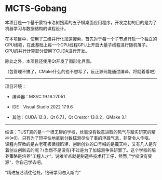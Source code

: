 # MCTS-Gobang

本项目是一个基于蒙特卡洛树搜索的五子棋桌面应用程序，开发之初的目的是为了机器学习与数据结构的课程设计。

在本项目中，使用了二级并行化加速搜索，首先对于每一个子节点开启一个独立的CPU线程，在此基础上每一个CPU线程GPU上开启大量子线程进行随机落子。GPU的并行计算部分使用了CUDA进行开发。

除此之外，本项目还使用Qt开发了图形化界面。

（包管理不搞了，CMake什么的也不想写了，反正源码能通过编译，将就着看吧）

---

项目环境：

+ 编译器：MSVC 19.16.27051

+ IDE：Visual Studio 2022 17.9.6

+ 其他：CUDA 12.3，Qt 6.7.1，Qt Creator 13.0.2，QMake 3.1

---

结语：TUST真的是一个很无聊的学校，丝毫没有锐意进取的风气与踏实研究的精神(≈0)，只有为了短平快地拿到分数综测尽快了事的浮躁气息，非常令人作呕。课程内容教的是古老死板循规蹈矩，创新创业的口号喊的是震天响，又有几人是奔着创业创新去的呢？(当然不是没有)不过是为了加综测争保研罢了。这个学校的培养策略是培养”工程人才“，说难听点就是制造些技术打工仔，然而，”学校没有资源“，你自己学去吧。

”精进技艺请往他处，钻研学问勿入斯门“